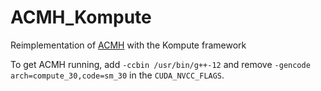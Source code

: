 # ACMH\_Kompute
Reimplementation of [ACMH](https://github.com/GhiXu/ACMH) with the Kompute framework

To get ACMH running, add `-ccbin /usr/bin/g++-12` and remove `-gencode arch=compute_30,code=sm_30` in the `CUDA_NVCC_FLAGS`.
